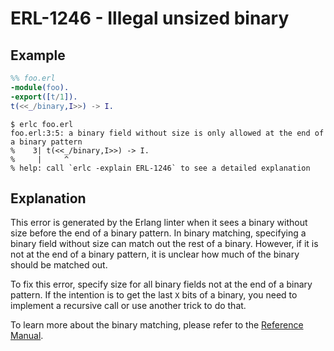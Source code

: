 # ERL-1246 - Illegal unsized binary

## Example

```erlang
%% foo.erl
-module(foo).
-export([t/1]).
t(<<_/binary,I>>) -> I.
```

```
$ erlc foo.erl
foo.erl:3:5: a binary field without size is only allowed at the end of a binary pattern
%    3| t(<<_/binary,I>>) -> I.
%     |     ^
% help: call `erlc -explain ERL-1246` to see a detailed explanation
```

## Explanation

This error is generated by the Erlang linter when it sees a binary without
size before the end of a binary pattern. In binary matching, specifying
a binary field without size can match out the rest of a binary. However,
if it is not at the end of a binary pattern, it is unclear how much of
the binary should be matched out.

To fix this error, specify size for all binary fields not at the end of
a binary pattern. If the intention is to get the last `X` bits of a binary,
you need to implement a recursive call or use another trick to do that.

To learn more about the binary matching, please refer to the [Reference Manual](`e:system:bit_syntax#matching-binaries`).
